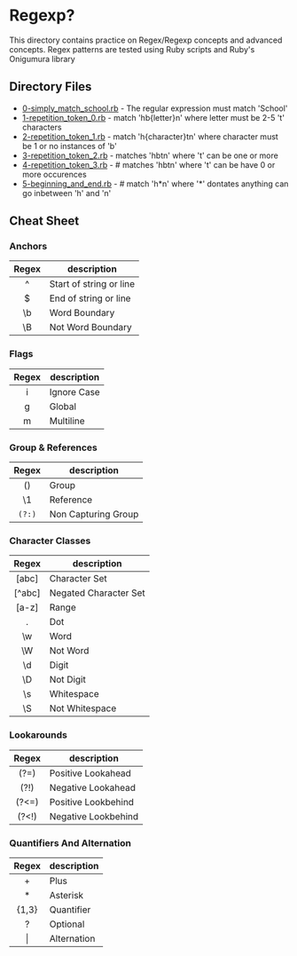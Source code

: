 # Regexp?

This directory contains practice on Regex/Regexp concepts and advanced concepts. Regex patterns are tested using Ruby scripts and Ruby's Onigumura library

## Directory Files

* [0-simply_match_school.rb](0-simply_match_school.rb) - The regular expression must match 'School'
* [1-repetition_token_0.rb](1-repetition_token_0.rb) - match 'hb{letter}n' where letter must be 2-5 't' characters
* [2-repetition_token_1.rb](2-repetition_token_1.rb) - match 'h{character}tn' where character must be 1 or no instances of 'b'
* [3-repetition_token_2.rb](3-repetition_token_2.rb) - matches 'hbtn' where 't' can be one or more
* [4-repetition_token_3.rb](4-repetition_token_3.rb) - # matches 'hbtn' where 't' can be have 0 or more occurences
* [5-beginning_and_end.rb](5-beginning_and_end.rb) - # match 'h\*n' where '*' dontates anything can go inbetween 'h' and 'n'

## Cheat Sheet

### Anchors

|Regex|description|
|:--------:|-----------|
|^ |Start of string or line|
|$ |End of string or line|
|\b |Word Boundary|
|\B |Not Word Boundary|

### Flags

|Regex|description|
|:--------:|-----------|
|i| Ignore Case|
|g| Global |
|m| Multiline|

### Group & References

|Regex|description|
|:--------:|-----------|
|()| Group |
|\1| Reference|
|`(?:)`| Non Capturing Group|

### Character Classes

|Regex|description|
|:--------:|-----------|
|[abc]| Character Set|
|[^abc]| Negated Character Set|
|[a-z]| Range|
|.| Dot|
|\w| Word|
|\W| Not Word|
|\d| Digit|
|\D| Not Digit|
|\s| Whitespace|
|\S |Not Whitespace|

### Lookarounds

|Regex|description|
|:--------:|-----------|
|(?=) | Positive Lookahead|
|(?!) | Negative Lookahead|
|(?<=)| Positive Lookbehind|
|(?<!)| Negative Lookbehind|

### Quantifiers And Alternation

|Regex|description|
|:--------:|-----------|
|+| Plus|
|*| Asterisk|
|{1,3}| Quantifier|
|?| Optional|
|\|| Alternation|
